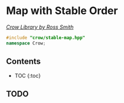# Map with Stable Order

_[Crow Library by Ross Smith](index.html)_

```c++
#include "crow/stable-map.hpp"
namespace Crow;
```

## Contents

* TOC
{:toc}

## TODO
